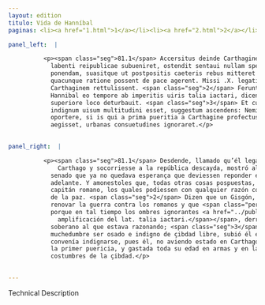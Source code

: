 ```yaml
---
layout: edition
titulo: Vida de Hanníbal
paginas: <li><a href="1.html">1</a></li><li><a href="2.html">2</a></li><li><a href="3.html">3</a></li><li><a href="4.html">4</a></li><li><a href="5.html">5</a></li><li><a href="6.html">6</a></li><li><a href="7.html">7</a></li><li><a href="8.html">8</a></li><li><a href="9.html">9</a></li><li><a href="10.html">10</a></li><li><a href="11.html">11</a></li><li><a href="12.html">12</a></li><li><a href="13.html">13</a></li><li><a href="14.html">14</a></li><li><a href="15.html">15</a></li><li><a href="16.html">16</a></li><li><a href="17.html">17</a></li><li><a href="18.html">18</a></li><li><a href="19.html">19</a></li><li><a href="20.html">20</a></li><li><a href="21.html">21</a></li><li><a href="22.html">22</a></li><li><a href="23.html">23</a></li><li><a href="24.html">24</a></li><li><a href="25.html">25</a></li><li><a href="26.html">26</a></li><li><a href="27.html">27</a></li><li><a href="28.html">28</a></li><li><a href="29.html">29</a></li><li><a href="30.html">30</a></li><li><a href="31.html">31</a></li><li><a href="32.html">32</a></li><li><a href="33.html">33</a></li><li><a href="34.html">34</a></li><li><a href="35.html">35</a></li><li><a href="36.html">36</a></li><li><a href="37.html">37</a></li><li><a href="38.html">38</a></li><li><a href="39.html">39</a></li><li><a href="40.html">40</a></li><li><a href="41.html">41</a></li><li><a href="42.html">42</a></li><li><a href="43.html">43</a></li><li><a href="44.html">44</a></li><li><a href="45.html">45</a></li><li><a href="46.html">46</a></li><li><a href="47.html">47</a></li><li><a href="48.html">48</a></li><li><a href="49.html">49</a></li><li><a href="50.html">50</a></li><li><a href="51.html">51</a></li><li><a href="52.html">52</a></li><li><a href="53.html">53</a></li><li><a href="54.html">54</a></li><li><a href="55.html">55</a></li><li><a href="56.html">56</a></li><li><a href="57.html">57</a></li><li><a href="58.html">58</a></li><li><a href="59.html">59</a></li><li><a href="60.html">60</a></li><li><a href="61.html">61</a></li><li><a href="62.html">62</a></li><li><a href="63.html">63</a></li><li><a href="64.html">64</a></li><li><a href="65.html">65</a></li><li><a href="66.html">66</a></li><li><a href="67.html">67</a></li><li><a href="68.html">68</a></li><li><a href="69.html">69</a></li><li><a href="70.html">70</a></li><li><a href="71.html">71</a></li><li><a href="72.html">72</a></li><li><a href="73.html">73</a></li><li><a href="74.html">74</a></li><li><a href="75.html">75</a></li><li><a href="76.html">76</a></li><li><a href="77.html">77</a></li><li><a href="78.html">78</a></li><li><a href="79.html">79</a></li><li><a href="80.html">80</a></li><li><a href="81.html">81</a></li><li><a href="82.html">82</a></li><li><a href="83.html">83</a></li><li><a href="84.html">84</a></li><li><a href="85.html">85</a></li><li><a href="86.html">86</a></li><li><a href="87.html">87</a></li><li><a href="88.html">88</a></li><li><a href="89.html">89</a></li><li><a href="90.html">90</a></li><li><a href="91.html">91</a></li><li><a href="92.html">92</a></li><li><a href="93.html">93</a></li><li><a href="94.html">94</a></li><li><a href="95.html">95</a></li><li><a href="96.html">96</a></li>

panel_left:  |

          <p><span class="seg">81.1</span> Accersitus deinde Carthaginem, ut
            labenti reipublicae subueniret, ostendit sentaui nullam spem in armis ulterius esse
            ponendam, suasitque ut postpositis caeteris rebus mitteret ad imperatorem Romanum, qui
            quacunque ratione possent de pace agerent. Missi .X. legati cum pacis conditiones
            Carthaginem rettulissent. <span class="seg">2</span> Ferunt Gisgonem quendam <span class="tooltip">paci<span class="tooltiptext">pacis <span class="siglas">U</span> </span></span> aduersantem senteniam <span class="tooltip">dixisse<span class="tooltiptext">dixixe <span class="siglas">U</span> </span></span> de renouando aduersus Romanos bello, quae cum a multis audiretur, indignatus
            Hannibal eo tempore ab imperitis uiris talia iactari, dicentem adhuc hominem ex
            superiore loco deturbauit. <span class="seg">3</span> Et cum hoc audax negocium ac libera ciuitate
            indignum uisum multitudini esset, suggestum ascendens: Neminem, inquit, indignari
            oportere, si is qui a prima pueritia a Carthagine profectus in bello et armis aetatem
            aegisset, urbanas consuetudines ignoraret.</p>
        

panel_right:  |

          <p><span class="seg">81.1</span> Desdende, llamado qu’él legasse a
              Carthago y socorriesse a la república descayda, mostró al
            senado que ya no quedava esperança que deviessen reponder en las armas en lo de
            adelante. Y amonestoles que, todas otras cosas pospuestas, embiassen embaxadores al
            capitán romano, los quales podiessen con qualquier razón concluyr paz. Embiaron <span class="tooltip">diez<span class="tooltiptext">dizen  </span></span> embaxadores que bolvieron a Carthago con las condiciones
            de la paz. <span class="seg">2</span> Dizen que un Gisgón, contradiziendo a la paz, dixo su parecer de
            renovar la guerra contra los romanos y que <span class="persName">Hanníbal</span>, indignado
            porque en tal tiempo los ombres ignorantes <a href="../public/images/1491/179r.png" target="new"><img class="facs" src="{site.url}/Vitae/public/images/facs_icon.jpg"/></a>[179r,b] dizían tales demasías<span class="nota"><sup>30</sup><span class="texto_nota">dizían tales demasías: traducción por
              amplificación del lat. talia iactari.</span></span>, derribó del logar
            soberano al que estava razonando; <span class="seg">3</span> y, porqu’el tal negocio pareció a la
            muchedumbre ser osado e indigno de çibdad libre, subió él en el púlpito y dixo que no
            convenía indignarse, pues él, no aviendo estado en Carthago desde
            la primer puericia, y gastada toda su edad en armas y en la guerra, no tenía sabidas las
            costumbres de la çibdad.</p>
        

---
```


Technical Description 
